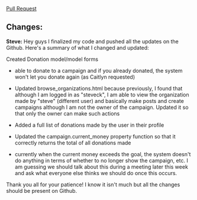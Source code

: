 [Pull Request](https://github.com/grasshopperfund/grasshopperfund/pull/40)


## Changes: 

**Steve:**
Hey guys I finalized my code and pushed all the updates on the Github. Here's a summary of what I changed and updated:

Created Donation model/model forms

* able to donate to a campaign and if you already donated, the system won't let you donate again (as Caitlyn requested)

* Updated browse_organizations.html because previously, I found that although I am logged in as "steveck", I am able to view the organization made by "steve" (different user) and basically make posts and create campaigns although I am not the owner of the campaign. Updated it so that only the owner can make such actions

* Added a full list of donations made by the user in their profile

* Updated the campaign.current_money property function so that it correctly returns the total of all donations made

* currently when the current money exceeds the goal, the system doesn't do anything in terms of whether to no longer show the campaign, etc. I am guessing we should talk about this during a meeting later this week and ask what everyone else thinks we should do once this occurs.

Thank you all for your patience! I know it isn't much but all the changes should be present on Github.
